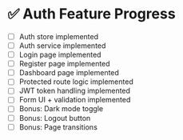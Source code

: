 # ✅ Auth Feature Progress

- [ ] Auth store implemented
- [ ] Auth service implemented
- [ ] Login page implemented
- [ ] Register page implemented
- [ ] Dashboard page implemented
- [ ] Protected route logic implemented
- [ ] JWT token handling implemented
- [ ] Form UI + validation implemented
- [ ] Bonus: Dark mode toggle
- [ ] Bonus: Logout button
- [ ] Bonus: Page transitions
